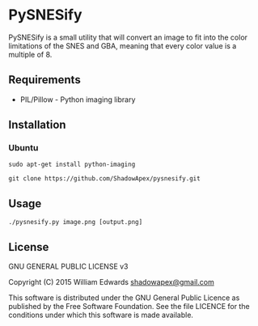 # PySNESify

PySNESify is a small utility that will convert an image to fit into the color limitations
of the SNES and GBA, meaning that every color value is a multiple of 8.


## Requirements

* PIL/Pillow - Python imaging library


## Installation

### Ubuntu

`sudo apt-get install python-imaging`

`git clone https://github.com/ShadowApex/pysnesify.git`


## Usage

`./pysnesify.py image.png [output.png]`


## License

GNU GENERAL PUBLIC LICENSE v3

Copyright (C) 2015 William Edwards <shadowapex@gmail.com>

This software is distributed under the GNU General Public Licence as published
by the Free Software Foundation.  See the file LICENCE for the conditions
under which this software is made available.
